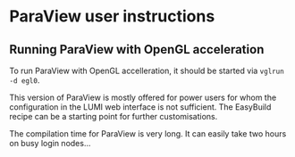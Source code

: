 # ParaView user instructions

## Running ParaView with OpenGL acceleration

To run ParaView with OpenGL accelleration, it should be started via `vglrun -d egl0`.

This version of ParaView is mostly offered for power users for whom the configuration 
in the LUMI web interface is not sufficient. The EasyBuild recipe can be a starting
point for further customisations.

The compilation time for ParaView is very long. It can easily take two hours on busy
login nodes...
